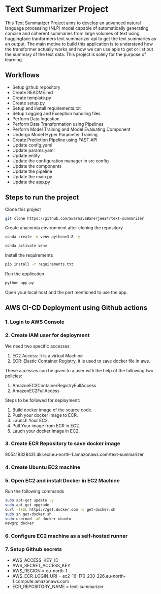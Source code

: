 # Text Summarizer Project
This Text Summarizer Project aims to develop an advanced natural language processing (NLP) model capable of automatically generating concise and coherent summaries from large volumes of text using huggingface tranformers text summarizer api to get the text summaries as an output. The main motive to build this application is to understand how the transformer actually works and how we can use apis to get or list out the summary of the text data. This project is solely for the purpose of learning.

## Workflows
- Setup github repository
- Create README.md
- Create template.py
- Create setup.py
- Setup and install requirements.txt
- Setup Logging and Exception handling files
- Perform Data Ingestion
- Perform Data Transformation using Pipelines
- Perform Model Training and Model Evaluating Component
- Undergo Model Hyper Parameter Training
- Create Prediction Pipeline using FAST API
- Update config.yaml
- Update params.yaml
- Update entity
- Update the configuration manager in src config
- Update the components
- Update the pipeline
- Update the main.py
- Update the app.py

## Steps to run the project
Clone this project
```bash
git clone https://github.com/SwarnavaBanerjee24/text-summarizer
```

Create anaconda environment after cloning the repository
```bash
conda create -n venv python=3.8 -y
```
```bash
conda activate venv
```

Install the requirements
```bash
pip install -r requirements.txt
```

Run the application
```bash
python app.py
```

Open your local host and the port mentioned to use the app.

## AWS CI-CD Deployment using Github actions
### 1. Login to AWS Console
### 2. Create IAM user for deployment
We need two specific accesses:
1. EC2 Access: It is a virtual Machine
2. ECR: Elastic Container Registry, it is used to save docker file in aws.

These accesses can be given to a user with the help of the following two policies:
1. AmazonEC2ContainerRegistryFullAccess
2. AmazonEC2FullAccess

Steps to be followed for deployment:
1. Build docker image of the source code.
2. Push your docker image to ECR.
3. Launch Your EC2. 
4. Pull Your image from ECR in EC2.
5. Lauch your docker image in EC2.

### 3. Create ECR Repository to save docker image
905418328431.dkr.ecr.eu-north-1.amazonaws.com/text-summarizer

### 4. Create Ubuntu EC2 machine
### 5. Open EC2 and install Docker in EC2 Machine
Run the following commands
```bash
sudo apt-get update -y
sudo apt-get upgrade
curl -fsSL https://get.docker.com -o get-docker.sh
sudo sh get-docker.sh
sudo usermod -aG docker ubuntu
newgrp docker
```

### 6. Configure EC2 machine as a self-hosted runner
### 7. Setup Github secrets
- AWS_ACCESS_KEY_ID
- AWS_SECRET_ACCESS_KEY
- AWS_REGION = eu-north-1
- AWS_ECR_LOGIN_URI = ec2-16-170-230-226.eu-north-1.compute.amazonaws.com
- ECR_REPOSITORY_NAME = text-summarizer
